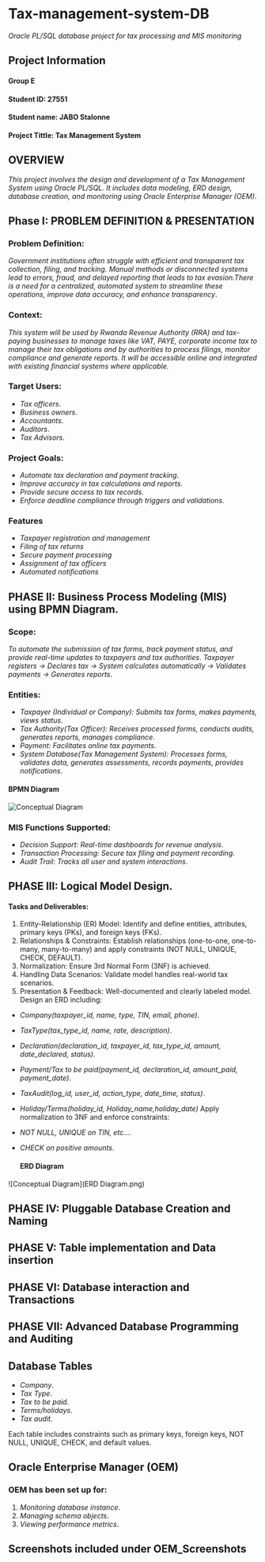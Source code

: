# **Tax-management-system-DB**
*Oracle PL/SQL database project for tax processing and MIS monitoring*
## Project Information
#### Group E
#### Student ID: 27551
#### Student name: JABO Stalonne

#### Project Tittle: Tax Management System

## OVERVIEW
*This project involves the design and development of a Tax Management System using Oracle PL/SQL. It includes data modeling, ERD design, database creation, and monitoring using Oracle Enterprise Manager (OEM)*.

## Phase I: PROBLEM DEFINITION & PRESENTATION

### Problem Definition:
*Government institutions often struggle with efficient and transparent tax collection, filing, and tracking. Manual methods or disconnected systems lead to errors, fraud, and delayed reporting that leads to tax evasion.There is a need for a centralized, automated system to streamline these operations, improve data accuracy, and enhance transparency*.

### Context:
*This system will be used by Rwanda Revenue Authority (RRA) and tax-paying businesses to manage taxes like VAT, PAYE, corporate income tax to manage their tax obligations and by authorities to process filings, monitor compliance and generate reports. It will be accessible online and integrated with existing financial systems where applicable.*

### Target Users:

- *Tax officers*.
- *Business owners*.
- *Accountants*.
- *Auditors*.
- *Tax Advisors*.
  
### Project Goals:

- *Automate tax declaration and payment tracking*.
- *Improve accuracy in tax calculations and reports*.
- *Provide secure access to tax records*.
- *Enforce deadline compliance through triggers and validations*.
  
### Features
- *Taxpayer registration and management*
- *Filing of tax returns*
- *Secure payment processing*
- *Assignment of tax officers*
- *Automated notifications*
  
## PHASE II: Business Process Modeling (MIS) using BPMN Diagram.

### Scope:
*To automate the submission of tax forms, track payment status, and provide real-time updates to taxpayers and tax authorities*.
*Taxpayer registers → Declares tax → System calculates automatically → Validates payments → Generates reports*.

### Entities:
- *Taxpayer (Individual or Company): Submits tax forms, makes payments, views status*.
- *Tax Authority(Tax Officer): Receives processed forms, conducts audits, generates reports, manages compliance*.
- *Payment: Facilitates online tax payments*.
- *System Database(Tax Management System): Processes forms, validates data, generates assessments, records payments, provides notifications*.
  
#### BPMN Diagram

![Conceptual Diagram](https://github.com/Stalonne-Jabo/photos/blob/main/BPMN%20Diagram.png)

### MIS Functions Supported:
- *Decision Support: Real-time dashboards for revenue analysis*.
- *Transaction Processing: Secure tax filing and payment recording*.
- *Audit Trail: Tracks all user and system interactions*.
  
## PHASE III: Logical Model Design.

#### Tasks and Deliverables:

1. Entity-Relationship (ER) Model: Identify and define entities, attributes, primary keys (PKs), and foreign keys (FKs).
2. Relationships & Constraints: Establish relationships (one-to-one, one-to-many, many-to-many) and apply constraints (NOT NULL, UNIQUE, CHECK, DEFAULT).
3. Normalization: Ensure 3rd Normal Form (3NF) is achieved.
4. Handling Data Scenarios: Validate model handles real-world tax scenarios.
5. Presentation & Feedback: Well-documented and clearly labeled model.
Design an ERD including:
- *Company(taxpayer_id, name, type, TIN, email, phone)*.
- *TaxType(tax_type_id, name, rate, description)*.
- *Declaration(declaration_id, taxpayer_id, tax_type_id, amount, date_declared, status)*.
- *Payment/Tax to be paid(payment_id, declaration_id, amount_paid, payment_date)*.
- *TaxAudit(log_id, user_id, action_type, date_time, status)*.
- *Holiday/Terms(holiday_id, Holiday_name,holiday_date)*
Apply normalization to 3NF and enforce constraints:
- *NOT NULL, UNIQUE on TIN, etc....*
- *CHECK on positive amounts*.
  
  #### ERD Diagram
  
 ![Conceptual Diagram](ERD Diagram.png)

## PHASE IV: Pluggable Database Creation and Naming

## PHASE V: Table implementation and Data insertion

## PHASE VI: Database interaction and Transactions

## PHASE VII: Advanced Database Programming and Auditing

## 
## Database Tables

- *Company*.
- *Tax Type*.
- *Tax to be paid*.
- *Terms/holidays*.
- *Tax audit*.

Each table includes constraints such as primary keys, foreign keys, NOT NULL, UNIQUE, CHECK, and default values.

## Oracle Enterprise Manager (OEM)

### OEM has been set up for:

1. *Monitoring database instance*.
2. *Managing schema objects*.
3. *Viewing performance metrics*.

## Screenshots included under OEM_Screenshots
